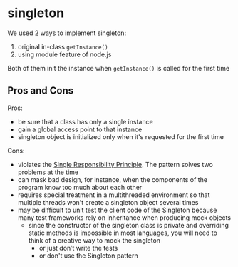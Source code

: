# singleton

We used 2 ways to implement singleton:

1. original in-class `getInstance()`
2. using module feature of node.js

Both of them init the instance when `getInstance()` is called for the first time

## Pros and Cons

Pros:

- be sure that a class has only a single instance
- gain a global access point to that instance
- singleton object is initialized only when it's requested for the first time

Cons:

- violates the [Single Responsibility Principle](https://en.wikipedia.org/wiki/Single-responsibility_principle). The pattern solves two problems at the time
- can mask bad design, for instance, when the components of the program know too much about each other
- requires special treatment in a multithreaded environment so that multiple threads won't create a singleton object several times
- may be difficult to unit test the client code of the Singleton because many test frameworks rely on inheritance when producing mock objects
  - since the constructor of the singleton class is private and overriding static methods is impossible in most languages, you will need to think of a creative way to mock the singleton
    - or just don’t write the tests
    - or don't use the Singleton pattern
